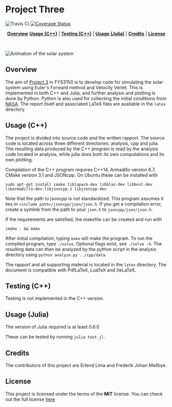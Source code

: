 # Project Three 

![Travis CI](https://travis-ci.org/Caronthir/FYS3150.svg?branch=master)
[![Coverage Status](https://coveralls.io/repos/github/Caronthir/FYS3150/badge.svg?branch=master)](https://coveralls.io/github/Caronthir/FYS3150?branch=master)

<p align="center">
<b><a href="#overview">Overview</a></b>
<b><a href="#usage-c">Usage (C++)</a></b>
|
<b><a href="#testing-c">Testing (C++)</a></b>
|
<b><a href="#usage-julia">Usage (Julia)</a></b>
|
<b><a href="#credits">Credits</a></b>
|
<b><a href="#license">License</a></b>
</p>
<br>


<!-- <img height="700px" align="center" src="latex/figures/solarsys.png?raw=true"> -->
![Animation of the solar system](https://github.com/Caronthir/FYS3150/blob/master/Project3/latex/figures/animation.gif)

## Overview
The aim of [Project 3](https://compphysics.github.io/ComputationalPhysics/doc/Projects/2017/Project3/pdf/Project3.pdf) in FYS3150
is to develop code for simulating the solar system using Euler's Forward method and Velocity Verlet.
This is implemented in both C++ and Julia, and further analysis and plotting is done by Python. 
Python is also used for collecting the initial conditions from [NASA](https://ssd.jpl.nasa.gov/?horizons).
The report itself and associated LaTeX files are available in the `latex` directory.


## Usage (C++)
The project is divided into source code and the written rapport. The source code
is located across three different directories: analysis, cpp and julia. The
resulting data produced by the C++ program is read by the analysis code located
in analysis, while julia does both its own computations and its own plotting.

Compilation of the C++ program requires C++14, Armadillo version 6.7, CMake version 3.1 and JSONcpp. On Ubuntu these can be installed with
```console
sudo apt-get install cmake liblapack-dev libblas-dev libbost-dev libarmadillo-dev libjsoncpp-1 libjsoncpp-dev
```
Note that the path to jsoncpp is not standardized. This program assumes it lies in `<include path>/jsoncpp/json/json.h`. 
If you get a compilation error, create a symlink from the path to your `json.h` to `jsoncpp/json/json.h`.

If the
requirements are satisfied, the makefile can be created and run with

```console
cmake . && make
```

After initial compilation, typing `make` will make the program. To run the
compiled program, type `./solve`. Optional flags exist, see `./solve -h`.
The resulting data can then be analyzed
by the python script in the analysis directory using `python analyze.py ../cpp/data`.


The rapport and all supporting material is located in the `latex` directory.
The document is compatible with PdfLaTeX, LuaTeX and XeLaTeX.

## Testing (C++)
Testing is not implemented in the C++ version.
<!-- The framework [Google Test](https://github.com/google/googletest) is used to write unit tests. Google test is -->
<!-- imported as git submodule. To make it work, type -->

<!-- ```console -->
<!-- git submodule init -->
<!-- git submodule update -->
<!-- ``` -->

<!-- Google test is fully integrated into CMake, making it easy to both add and run the tests. In order -->
<!-- to compile the tests, type `cmake -Dtest=ON`. For actually running the tests, run `./runUnitTests` or -->
<!-- `make test`. -->

<!-- Better support for debugging and stricter compiler flags can be turned on using `cmake -DCMAKE_BUILD_TYPE=DEBUG`. -->

## Usage (Julia)
The version of Julia required is at least 0.6.0

These can be tested by running
`julia test.jl`.

## Credits
The contributors of this project are Erlend Lima and Frederik Johan Mellbye.

## License
This project is licensed under the terms of the **MIT** license.
You can check out the full license [here](../LICENSE)
